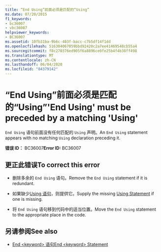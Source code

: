 ```yaml
---
title: “End Using”前面必须是匹配的“Using”
ms.date: 07/20/2015
f1_keywords:
- bc36007
- vbc36007
helpviewer_keywords:
- BC36007
ms.assetid: 10fb31ba-9b6c-403f-bacc-c7b5df14f1dd
ms.openlocfilehash: 516304067059bbd92420c2a7ee41469548cb55a4
ms.sourcegitcommit: f8c270376ed905f6a8896ce0fe25b4f4b38ff498
ms.translationtype: MT
ms.contentlocale: zh-CN
ms.lasthandoff: 06/04/2020
ms.locfileid: "84379142"
---
```

# <a name="end-using-must-be-preceded-by-a-matching-using"></a><span data-ttu-id="0f5e9-102">“End Using”前面必须是匹配的“Using”</span><span class="sxs-lookup"><span data-stu-id="0f5e9-102">'End Using' must be preceded by a matching 'Using'</span></span>
<span data-ttu-id="0f5e9-103">`End Using` 语句前面没有任何匹配的 `Using` 声明。</span><span class="sxs-lookup"><span data-stu-id="0f5e9-103">An `End Using` statement appears with no matching `Using` declaration preceding it.</span></span>  
  
 <span data-ttu-id="0f5e9-104">**错误 ID：** BC36007</span><span class="sxs-lookup"><span data-stu-id="0f5e9-104">**Error ID:** BC36007</span></span>  
  
## <a name="to-correct-this-error"></a><span data-ttu-id="0f5e9-105">更正此错误</span><span class="sxs-lookup"><span data-stu-id="0f5e9-105">To correct this error</span></span>  
  
- <span data-ttu-id="0f5e9-106">删除多余的 `End Using` 语句。</span><span class="sxs-lookup"><span data-stu-id="0f5e9-106">Remove the `End Using` statement if it is redundant.</span></span>  
  
- <span data-ttu-id="0f5e9-107">如果缺少[Using 语句](../language-reference/statements/using-statement.md)，则提供它。</span><span class="sxs-lookup"><span data-stu-id="0f5e9-107">Supply the missing [Using Statement](../language-reference/statements/using-statement.md) if one is missing.</span></span>  
  
- <span data-ttu-id="0f5e9-108">将 `End Using` 语句移到代码中的适当位置。</span><span class="sxs-lookup"><span data-stu-id="0f5e9-108">Move the `End Using` statement to the appropriate place in the code.</span></span>  
  
## <a name="see-also"></a><span data-ttu-id="0f5e9-109">另请参阅</span><span class="sxs-lookup"><span data-stu-id="0f5e9-109">See also</span></span>

- [<span data-ttu-id="0f5e9-110">End \<keyword> 语句</span><span class="sxs-lookup"><span data-stu-id="0f5e9-110">End \<keyword> Statement</span></span>](../language-reference/statements/end-keyword-statement.md)
